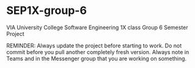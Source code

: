 # SEP1X-group-6
VIA University College Software Engineering 1X class Group 6 Semester Project


REMINDER:
Always update the project before starting to work. 
Do not commit before you pull another completely fresh version.
Always note in Teams and in the Messenger group that you are working on something.
